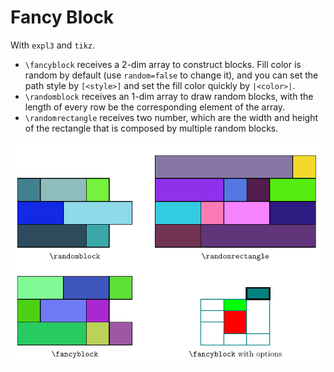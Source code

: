 # Fancy Block

With `expl3` and `tikz`.

 - `\fancyblock` receives a 2-dim array to construct blocks. Fill color is random by default (use `random=false` to change it), and you can set the path style by `[<style>]` and set the fill color quickly by `|<color>|`.
 - `\randomblock` receives an 1-dim array to draw random blocks, with the length of every row be the corresponding element of the array.
 - `\randomrectangle` receives two number, which are the width and height of the rectangle that is composed by multiple random blocks.

![example](pics/example.png)
